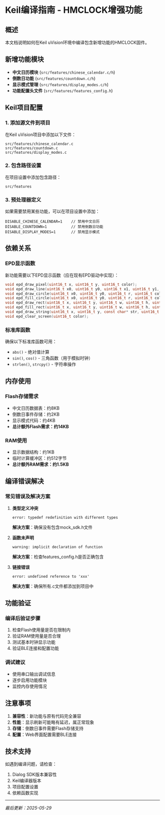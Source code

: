 # Keil编译指南 - HMCLOCK增强功能

## 概述
本文档说明如何在Keil uVision环境中编译包含新增功能的HMCLOCK固件。

## 新增功能模块
- **中文日历模块** (`src/features/chinese_calendar.c/h`)
- **倒数日功能** (`src/features/countdown.c/h`) 
- **显示模式管理** (`src/features/display_modes.c/h`)
- **功能配置头文件** (`src/features/features_config.h`)

## Keil项目配置

### 1. 添加源文件到项目
在Keil uVision项目中添加以下文件：
```
src/features/chinese_calendar.c
src/features/countdown.c  
src/features/display_modes.c
```

### 2. 包含路径设置
在项目设置中添加包含路径：
```
src/features
```

### 3. 预处理器定义
如果需要禁用某些功能，可以在项目设置中添加：
```
DISABLE_CHINESE_CALENDAR=1    // 禁用中文日历
DISABLE_COUNTDOWN=1           // 禁用倒数日功能  
DISABLE_DISPLAY_MODES=1       // 禁用显示模式
```

## 依赖关系

### EPD显示函数
新功能需要以下EPD显示函数（应在现有EPD驱动中实现）：
```c
void epd_draw_pixel(uint16_t x, uint16_t y, uint16_t color);
void epd_draw_line(uint16_t x0, uint16_t y0, uint16_t x1, uint16_t y1, uint16_t color);
void epd_draw_circle(uint16_t x0, uint16_t y0, uint16_t r, uint16_t color);
void epd_fill_circle(uint16_t x0, uint16_t y0, uint16_t r, uint16_t color);
void epd_draw_rect(uint16_t x, uint16_t y, uint16_t w, uint16_t h, uint16_t color);
void epd_fill_rect(uint16_t x, uint16_t y, uint16_t w, uint16_t h, uint16_t color);
void epd_draw_string(uint16_t x, uint16_t y, const char* str, uint16_t color);
void epd_clear_screen(uint16_t color);
```

### 标准库函数
确保以下标准库函数可用：
- `abs()` - 绝对值计算
- `sin()`, `cos()` - 三角函数（用于模拟时钟）
- `strlen()`, `strcpy()` - 字符串操作

## 内存使用

### Flash存储需求
- 中文日历数据表：约8KB
- 倒数日事件存储：约2KB  
- 显示模式代码：约4KB
- **总计额外Flash需求：约14KB**

### RAM使用
- 显示数据结构：约1KB
- 临时计算缓冲区：约512字节
- **总计额外RAM需求：约1.5KB**

## 编译错误解决

### 常见错误及解决方案

1. **类型定义冲突**
   ```
   error: typedef redefinition with different types
   ```
   **解决方案**：确保没有包含mock_sdk.h文件

2. **函数未声明**
   ```
   warning: implicit declaration of function
   ```
   **解决方案**：检查features_config.h是否正确包含

3. **链接错误**
   ```
   error: undefined reference to 'xxx'
   ```
   **解决方案**：确保所有.c文件都添加到项目中

## 功能验证

### 编译后验证步骤
1. 检查Flash使用量是否在限制内
2. 验证RAM使用量是否合理
3. 测试基本时钟显示功能
4. 验证BLE连接和配置功能

### 调试建议
- 使用串口输出调试信息
- 逐步启用功能模块
- 监控内存使用情况

## 注意事项

1. **兼容性**：新功能与原有代码完全兼容
2. **性能**：显示刷新可能略有延迟，属正常现象
3. **存储**：倒数日事件需要Flash存储支持
4. **配置**：Web界面配置需要BLE连接

## 技术支持

如遇到编译问题，请检查：
1. Dialog SDK版本兼容性
2. Keil编译器版本
3. 项目配置设置
4. 依赖函数实现

---
*最后更新：2025-05-29*
